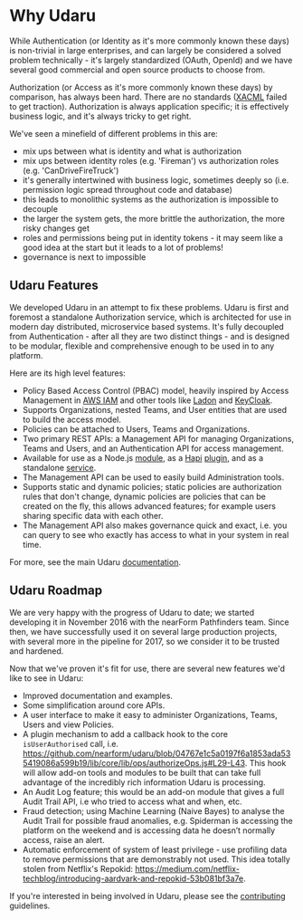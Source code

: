 # Why Udaru

While Authentication (or Identity as it's more commonly known these days) is non-trivial in large enterprises, and can largely be considered a solved problem technically - it's largely standardized (OAuth, OpenId) and we have several good commercial and open source products to choose from. 

Authorization (or Access as it's more commonly known these days) by comparison, has always been hard. There are no standards ([XACML](https://en.wikipedia.org/wiki/XACML) failed to get traction). Authorization is always application specific; it is effectively business logic, and it's always tricky to get right. 

We've seen a minefield of different problems in this are:

*   mix ups between what is identity and what is authorization
*   mix ups between identity roles (e.g. 'Fireman') vs authorization roles (e.g. 'CanDriveFireTruck')
*   it's generally intertwined with business logic, sometimes deeply so (i.e. permission logic spread throughout code and database)
*   this leads to monolithic systems as the authorization is impossible to decouple
*   the larger the system gets, the more brittle the authorization, the more risky changes get
*   roles and permissions being put in identity tokens - it may seem like a good idea at the start but it leads to a lot of problems!
*   governance is next to impossible

## Udaru Features

We developed Udaru in an attempt to fix these problems. Udaru is first and foremost a standalone Authorization service, which is architected for use in modern day distributed, microservice based systems. It's fully decoupled from Authentication - after all they are two distinct things - and is designed to be modular, flexible and comprehensive enough to be used in to any platform.

Here are its high level features:

*   Policy Based Access Control (PBAC) model, heavily inspired by Access Management in [AWS IAM](https://docs.aws.amazon.com/IAM/latest/UserGuide/introduction_access-management.html) and other tools like [Ladon](https://github.com/ory/ladon) and [KeyCloak](http://www.keycloak.org/).
*   Supports Organizations, nested Teams, and User entities that are used to build the access model.
*   Policies can be attached to Users, Teams and Organizations. 
*   Two primary REST APIs: a Management API for managing Organizations, Teams and Users, and an Authentication API for access management.
*   Available for use as a Node.js [module](https://github.com/nearform/udaru/tree/master/packages/udaru-core), as a [Hapi](http://hapijs.com) [plugin](https://github.com/nearform/udaru/tree/master/packages/udaru-hapi-plugin), and as a standalone [service](https://github.com/nearform/udaru/tree/master/packages/udaru-hapi-server).
*   The Management API can be used to easily build Administration tools.
*   Supports static and dynamic policies; static policies are authorization rules that don't change, dynamic policies are policies that can be created on the fly, this allows advanced features; for example users sharing specific data with each other.
*   The Management API also makes governance quick and exact, i.e. you can query to see who exactly has access to what in your system in real time.

For more, see the main Udaru [documentation](./overview.md).

## Udaru Roadmap

We are very happy with the progress of Udaru to date; we started developing it in November 2016 with the nearForm Pathfinders team. Since then, we have successfully used it on several large production projects, with several more in the pipeline for 2017, so we consider it to be trusted and hardened.

Now that we've proven it's fit for use, there are several new features we'd like to see in Udaru:

*   Improved documentation and examples.
*   Some simplification around core APIs.
*   A user interface to make it easy to administer Organizations, Teams, Users and view Policies.
*   A plugin mechanism to add a callback hook to the core `isUserAuthorised` call, i.e.  <https://github.com/nearform/udaru/blob/04767e1c5a0197f6a1853ada535419086a599b19/lib/core/lib/ops/authorizeOps.js#L29-L43>. This hook will allow add-on tools and modules to be built that can take full advantage of the incredibly rich information Udaru is processing.
*   An Audit Log feature; this would be an add-on module that gives a full Audit Trail API, i.e who tried to access what and when, etc.
*   Fraud detection; using Machine Learning (Naive Bayes) to analyse the Audit Trail for possible fraud anomalies, e.g. Spiderman is accessing the platform on the weekend and is accessing data he doesn’t normally access, raise an alert. 
*   Automatic enforcement of system of least privilege - use profiling data to remove permissions that are demonstrably not used. This idea totally stolen from Netflix's Repokid: <https://medium.com/netflix-techblog/introducing-aardvark-and-repokid-53b081bf3a7e>. 

If you're interested in being involved in Udaru, please see the [contributing](contributing.md) guidelines.
